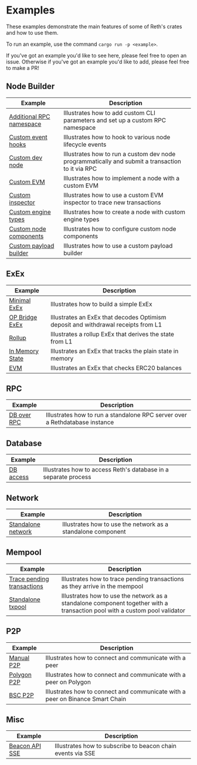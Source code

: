 # Examples

These examples demonstrate the main features of some of Reth's crates and how to use them.

To run an example, use the command `cargo run -p <example>`.

If you've got an example you'd like to see here, please feel free to open an
issue. Otherwise if you've got an example you'd like to add, please feel free
to make a PR!

## Node Builder

| Example                                            | Description                                                                                      |
| -------------------------------------------------- | ------------------------------------------------------------------------------------------------ |
| [Additional RPC namespace](./node-custom-rpc)      | Illustrates how to add custom CLI parameters and set up a custom RPC namespace                   |
| [Custom event hooks](./node-event-hooks)           | Illustrates how to hook to various node lifecycle events                                         |
| [Custom dev node](./custom-dev-node)               | Illustrates how to run a custom dev node programmatically and submit a transaction to it via RPC |
| [Custom EVM](./custom-evm)                         | Illustrates how to implement a node with a custom EVM                                            |
| [Custom inspector](./custom-inspector)             | Illustrates how to use a custom EVM inspector to trace new transactions                          |
| [Custom engine types](./custom-engine-types)       | Illustrates how to create a node with custom engine types                                        |
| [Custom node components](./custom-node-components) | Illustrates how to configure custom node components                                              |
| [Custom payload builder](./custom-payload-builder) | Illustrates how to use a custom payload builder                                                  |

## ExEx

| Example                                   | Description                                                                       |
| ----------------------------------------- | --------------------------------------------------------------------------------- |
| [Minimal ExEx](./exex/minimal)            | Illustrates how to build a simple ExEx                                            |
| [OP Bridge ExEx](./exex/op-bridge)        | Illustrates an ExEx that decodes Optimism deposit and withdrawal receipts from L1 |
| [Rollup](./exex/rollup)                   | Illustrates a rollup ExEx that derives the state from L1                          |
| [In Memory State](./exex/in-memory-state) | Illustrates an ExEx that tracks the plain state in memory                         |
| [EVM](./exex/evm)                         | Illustrates an ExEx that checks ERC20 balances                                    |

## RPC

| Example                 | Description                                                                 |
| ----------------------- | --------------------------------------------------------------------------- |
| [DB over RPC](./rpc-db) | Illustrates how to run a standalone RPC server over a Rethdatabase instance |

## Database

| Example                  | Description                                                     |
| ------------------------ | --------------------------------------------------------------- |
| [DB access](./db-access) | Illustrates how to access Reth's database in a separate process |

## Network

| Example                         | Description                                                  |
| ------------------------------- | ------------------------------------------------------------ |
| [Standalone network](./network) | Illustrates how to use the network as a standalone component |

## Mempool

| Example                                        | Description                                                                                                                |
| ---------------------------------------------- | -------------------------------------------------------------------------------------------------------------------------- |
| [Trace pending transactions](./txpool-tracing) | Illustrates how to trace pending transactions as they arrive in the mempool                                                |
| [Standalone txpool](./network-txpool)          | Illustrates how to use the network as a standalone component together with a transaction pool with a custom pool validator |

## P2P

| Example                      | Description                                                                   |
| ---------------------------- | ----------------------------------------------------------------------------- |
| [Manual P2P](./manual-p2p)   | Illustrates how to connect and communicate with a peer                        |
| [Polygon P2P](./polygon-p2p) | Illustrates how to connect and communicate with a peer on Polygon             |
| [BSC P2P](./bsc-p2p)         | Illustrates how to connect and communicate with a peer on Binance Smart Chain |

## Misc

| Example                            | Description                                                 |
| ---------------------------------- | ----------------------------------------------------------- |
| [Beacon API SSE](./beacon-api-sse) | Illustrates how to subscribe to beacon chain events via SSE |
